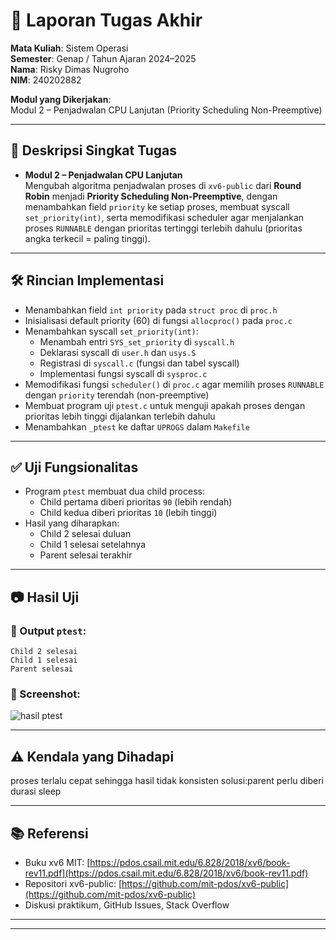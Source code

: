 
# 📝 Laporan Tugas Akhir

**Mata Kuliah**: Sistem Operasi  
**Semester**: Genap / Tahun Ajaran 2024–2025  
**Nama**: Risky Dimas Nugroho                         
**NIM**: 240202882  

**Modul yang Dikerjakan**:  
Modul 2 – Penjadwalan CPU Lanjutan (Priority Scheduling Non-Preemptive)

---

## 📌 Deskripsi Singkat Tugas

* **Modul 2 – Penjadwalan CPU Lanjutan**  
  Mengubah algoritma penjadwalan proses di `xv6-public` dari **Round Robin** menjadi **Priority Scheduling Non-Preemptive**, dengan menambahkan field `priority` ke setiap proses, membuat syscall `set_priority(int)`, serta memodifikasi scheduler agar menjalankan proses `RUNNABLE` dengan prioritas tertinggi terlebih dahulu (prioritas angka terkecil = paling tinggi).

---

## 🛠️ Rincian Implementasi

* Menambahkan field `int priority` pada `struct proc` di `proc.h`
* Inisialisasi default priority (60) di fungsi `allocproc()` pada `proc.c`
* Menambahkan syscall `set_priority(int)`:
  - Menambah entri `SYS_set_priority` di `syscall.h`
  - Deklarasi syscall di `user.h` dan `usys.S`
  - Registrasi di `syscall.c` (fungsi dan tabel syscall)
  - Implementasi fungsi syscall di `sysproc.c`
* Memodifikasi fungsi `scheduler()` di `proc.c` agar memilih proses `RUNNABLE` dengan `priority` terendah (non-preemptive)
* Membuat program uji `ptest.c` untuk menguji apakah proses dengan prioritas lebih tinggi dijalankan terlebih dahulu
* Menambahkan `_ptest` ke daftar `UPROGS` dalam `Makefile`

---

## ✅ Uji Fungsionalitas

* Program `ptest` membuat dua child process:
  - Child pertama diberi prioritas `90` (lebih rendah)
  - Child kedua diberi prioritas `10` (lebih tinggi)
* Hasil yang diharapkan:
  - Child 2 selesai duluan
  - Child 1 selesai setelahnya
  - Parent selesai terakhir

---

## 📷 Hasil Uji

### 📍 Output `ptest`:

```
Child 2 selesai
Child 1 selesai
Parent selesai
```

### 📸 Screenshot:
![hasil ptest](./screenshot/ptestPriority.png)

---

## ⚠️ Kendala yang Dihadapi
proses terlalu cepat sehingga hasil tidak konsisten 
solusi:parent perlu diberi durasi sleep

---

## 📚 Referensi

* Buku xv6 MIT: [https://pdos.csail.mit.edu/6.828/2018/xv6/book-rev11.pdf](https://pdos.csail.mit.edu/6.828/2018/xv6/book-rev11.pdf)  
* Repositori xv6-public: [https://github.com/mit-pdos/xv6-public](https://github.com/mit-pdos/xv6-public)  
* Diskusi praktikum, GitHub Issues, Stack Overflow
  
---
---

